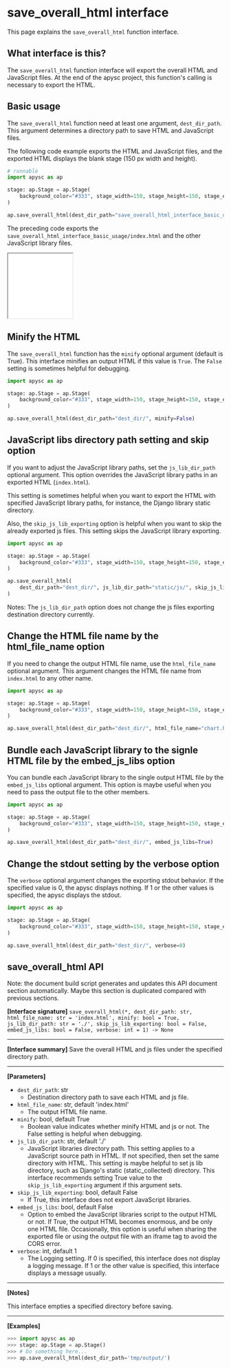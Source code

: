 # save_overall_html interface

This page explains the `save_overall_html` function interface.

## What interface is this?

The `save_overall_html` function interface will export the overall HTML and JavaScript files. At the end of the apysc project, this function's calling is necessary to export the HTML.

## Basic usage

The `save_overall_html` function need at least one argument, `dest_dir_path`. This argument determines a directory path to save HTML and JavaScript files.

The following code example exports the HTML and JavaScript files, and the exported HTML displays the blank stage (150 px width and height).

```py
# runnable
import apysc as ap

stage: ap.Stage = ap.Stage(
    background_color="#333", stage_width=150, stage_height=150, stage_elem_id="stage"
)

ap.save_overall_html(dest_dir_path="save_overall_html_interface_basic_usage/")
```

The preceding code exports the `save_overall_html_interface_basic_usage/index.html` and the other JavaScript library files.

<iframe src="static/save_overall_html_interface_basic_usage/index.html" width="150" height="150"></iframe>

## Minify the HTML

The `save_overall_html` function has the `minify` optional argument (default is True). This interface minifies an output HTML if this value is `True`\. The `False` setting is sometimes helpful for debugging.

```py
import apysc as ap

stage: ap.Stage = ap.Stage(
    background_color="#333", stage_width=150, stage_height=150, stage_elem_id="stage"
)

ap.save_overall_html(dest_dir_path="dest_dir/", minify=False)
```

## JavaScript libs directory path setting and skip option

If you want to adjust the JavaScript library paths, set the `js_lib_dir_path` optional argument. This option overrides the JavaScript library paths in an exported HTML (`index.html`).

This setting is sometimes helpful when you want to export the HTML with specified JavaScript library paths, for instance, the Django library static directory.

Also, the `skip_js_lib_exporting` option is helpful when you want to skip the already exported js files. This setting skips the JavaScript library exporting.

```py
import apysc as ap

stage: ap.Stage = ap.Stage(
    background_color="#333", stage_width=150, stage_height=150, stage_elem_id="stage"
)

ap.save_overall_html(
    dest_dir_path="dest_dir/", js_lib_dir_path="static/js/", skip_js_lib_exporting=True
)
```

Notes: The `js_lib_dir_path` option does not change the js files exporting destination directory currently.

## Change the HTML file name by the html_file_name option

If you need to change the output HTML file name, use the `html_file_name` optional argument. This argument changes the HTML file name from `index.html` to any other name.

```py
import apysc as ap

stage: ap.Stage = ap.Stage(
    background_color="#333", stage_width=150, stage_height=150, stage_elem_id="stage"
)

ap.save_overall_html(dest_dir_path="dest_dir/", html_file_name="chart.html")
```

## Bundle each JavaScript library to the signle HTML file by the embed_js_libs option

You can bundle each JavaScript library to the single output HTML file by the `embed_js_libs` optional argument. This option is maybe useful when you need to pass the output file to the other members.

```py
import apysc as ap

stage: ap.Stage = ap.Stage(
    background_color="#333", stage_width=150, stage_height=150, stage_elem_id="stage"
)

ap.save_overall_html(dest_dir_path="dest_dir/", embed_js_libs=True)
```

## Change the stdout setting by the verbose option

The `verbose` optional argument changes the exporting stdout behavior. If the specified value is 0, the apysc displays nothing. If 1 or the other values is specified, the apysc displays the stdout.

```py
import apysc as ap

stage: ap.Stage = ap.Stage(
    background_color="#333", stage_width=150, stage_height=150, stage_elem_id="stage"
)

ap.save_overall_html(dest_dir_path="dest_dir/", verbose=0)
```

## save_overall_html API

<!-- Docstring: apysc._html.exporter.save_overall_html -->

<span class="inconspicuous-txt">Note: the document build script generates and updates this API document section automatically. Maybe this section is duplicated compared with previous sections.</span>

**[Interface signature]** `save_overall_html(*, dest_dir_path: str, html_file_name: str = 'index.html', minify: bool = True, js_lib_dir_path: str = './', skip_js_lib_exporting: bool = False, embed_js_libs: bool = False, verbose: int = 1) -> None`<hr>

**[Interface summary]** Save the overall HTML and js files under the specified directory path.<hr>

**[Parameters]**

- `dest_dir_path`: str
  - Destination directory path to save each HTML and js file.
- `html_file_name`: str, default 'index.html'
  - The output HTML file name.
- `minify`: bool, default True
  - Boolean value indicates whether minify HTML and js or not. The False setting is helpful when debugging.
- `js_lib_dir_path`: str, default './'
  - JavaScript libraries directory path. This setting applies to a JavaScript source path in HTML. If not specified, then set the same directory with HTML. This setting is maybe helpful to set js lib directory, such as Django's static (static_collected) directory. This interface recommends setting True value to the `skip_js_lib_exporting` argument if this argument sets.
- `skip_js_lib_exporting`: bool, default False
  - If True, this interface does not export JavaScript libraries.
- `embed_js_libs`: bool, default False
  - Option to embed the JavaScript libraries script to the output HTML or not. If True, the output HTML becomes enormous, and be only one HTML file. Occasionally, this option is useful when sharing the exported file or using the output file with an iframe tag to avoid the CORS error.
- `verbose`: int, default 1
  - The Logging setting. If 0 is specified, this interface does not display a logging message. If 1 or the other value is specified, this interface displays a message usually.

<hr>

**[Notes]**

This interface empties a specified directory before saving.<hr>

**[Examples]**

```py
>>> import apysc as ap
>>> stage: ap.Stage = ap.Stage()
>>> # Do something here...
>>> ap.save_overall_html(dest_dir_path='tmp/output/')
```